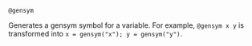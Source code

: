 ```
@gensym
```

Generates a gensym symbol for a variable. For example, `@gensym x y` is transformed into `x = gensym("x"); y = gensym("y")`.
